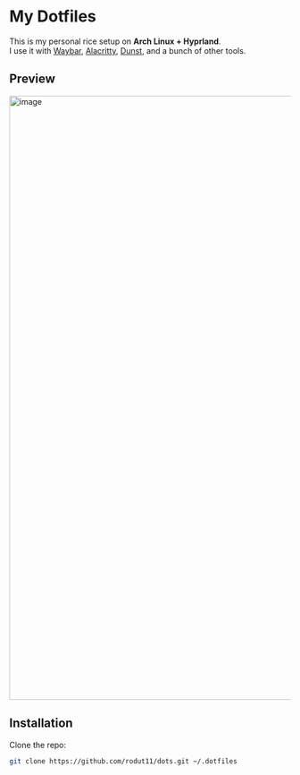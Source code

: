 # My Dotfiles

This is my personal rice setup on **Arch Linux + Hyprland**.  
I use it with [Waybar](https://github.com/Alexays/Waybar), [Alacritty](https://github.com/alacritty/alacritty), [Dunst](https://dunst-project.org/), and a bunch of other tools.

## Preview
<img width="1920" height="1080" alt="image" src="https://github.com/user-attachments/assets/2f414c4a-bec8-4b59-9101-8a7ab6e9046a" />

## Installation
Clone the repo:
```bash
git clone https://github.com/rodut11/dots.git ~/.dotfiles
